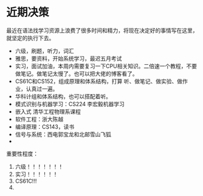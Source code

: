 # 近期决策

最近在语法找学习资源上浪费了很多时间和精力，将现在决定好的事情写在这里，就坚定的执行下去。

- 六级，刷题，听力，词汇
- 雅思，要资料，开始系统学习，最迟五月考试
- 实习，面试加油，本周内需要复习一下CPU相关知识。二倍速一个教程，不要做笔记。做笔记太慢了。也可以把大佬的博客看了。
- CS61C和CS152，组成原理和体系结构，打算 听、做笔记、做实验、做作业，认真过一遍。
- 华科计组和体系结构，也可以搭配着听。
- 模式识别与机器学习：CS224 李宏毅机器学习
- 嵌入式 清华工程物理系课程
- 软件工程：浙大陈越
- 编译原理：CS143，读书
- 信号与系统：西电郭宝龙和北邮雪山飞狐
- 

重要性程度：

1. 六级！！！！！！！
2. 实习！！！！！！
3. CS61C!!!
4. 